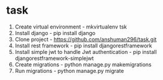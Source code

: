 # task
1. Create virtual environment - mkvirtualenv tsk
2. Install django - pip install django
3. Clone project - https://github.com/anshuman296/task.git
4. Install rest framework - pip install djangorestframework
5. Install simple jwt to handle Jwt authentication - pip install djangorestframework-simplejwt
6. Create migrations - python manage.py makemigrations
7. Run migrations - python manage.py migrate
